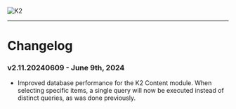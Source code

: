![K2](https://updates.getk2.org/images/k2_logo.png)
***

# Changelog

### v2.11.20240609 - June 9th, 2024
- Improved database performance for the K2 Content module. When selecting specific items, a single query will now be executed instead of distinct queries, as was done previously.
